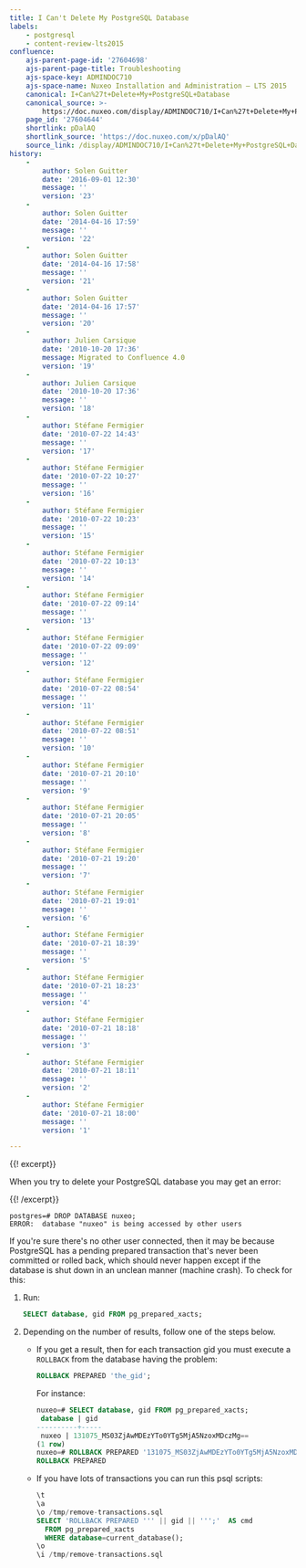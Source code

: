 ```yaml
---
title: I Can't Delete My PostgreSQL Database
labels:
    - postgresql
    - content-review-lts2015
confluence:
    ajs-parent-page-id: '27604698'
    ajs-parent-page-title: Troubleshooting
    ajs-space-key: ADMINDOC710
    ajs-space-name: Nuxeo Installation and Administration — LTS 2015
    canonical: I+Can%27t+Delete+My+PostgreSQL+Database
    canonical_source: >-
        https://doc.nuxeo.com/display/ADMINDOC710/I+Can%27t+Delete+My+PostgreSQL+Database
    page_id: '27604644'
    shortlink: pDalAQ
    shortlink_source: 'https://doc.nuxeo.com/x/pDalAQ'
    source_link: /display/ADMINDOC710/I+Can%27t+Delete+My+PostgreSQL+Database
history:
    - 
        author: Solen Guitter
        date: '2016-09-01 12:30'
        message: ''
        version: '23'
    - 
        author: Solen Guitter
        date: '2014-04-16 17:59'
        message: ''
        version: '22'
    - 
        author: Solen Guitter
        date: '2014-04-16 17:58'
        message: ''
        version: '21'
    - 
        author: Solen Guitter
        date: '2014-04-16 17:57'
        message: ''
        version: '20'
    - 
        author: Julien Carsique
        date: '2010-10-20 17:36'
        message: Migrated to Confluence 4.0
        version: '19'
    - 
        author: Julien Carsique
        date: '2010-10-20 17:36'
        message: ''
        version: '18'
    - 
        author: Stéfane Fermigier
        date: '2010-07-22 14:43'
        message: ''
        version: '17'
    - 
        author: Stéfane Fermigier
        date: '2010-07-22 10:27'
        message: ''
        version: '16'
    - 
        author: Stéfane Fermigier
        date: '2010-07-22 10:23'
        message: ''
        version: '15'
    - 
        author: Stéfane Fermigier
        date: '2010-07-22 10:13'
        message: ''
        version: '14'
    - 
        author: Stéfane Fermigier
        date: '2010-07-22 09:14'
        message: ''
        version: '13'
    - 
        author: Stéfane Fermigier
        date: '2010-07-22 09:09'
        message: ''
        version: '12'
    - 
        author: Stéfane Fermigier
        date: '2010-07-22 08:54'
        message: ''
        version: '11'
    - 
        author: Stéfane Fermigier
        date: '2010-07-22 08:51'
        message: ''
        version: '10'
    - 
        author: Stéfane Fermigier
        date: '2010-07-21 20:10'
        message: ''
        version: '9'
    - 
        author: Stéfane Fermigier
        date: '2010-07-21 20:05'
        message: ''
        version: '8'
    - 
        author: Stéfane Fermigier
        date: '2010-07-21 19:20'
        message: ''
        version: '7'
    - 
        author: Stéfane Fermigier
        date: '2010-07-21 19:01'
        message: ''
        version: '6'
    - 
        author: Stéfane Fermigier
        date: '2010-07-21 18:39'
        message: ''
        version: '5'
    - 
        author: Stéfane Fermigier
        date: '2010-07-21 18:23'
        message: ''
        version: '4'
    - 
        author: Stéfane Fermigier
        date: '2010-07-21 18:18'
        message: ''
        version: '3'
    - 
        author: Stéfane Fermigier
        date: '2010-07-21 18:11'
        message: ''
        version: '2'
    - 
        author: Stéfane Fermigier
        date: '2010-07-21 18:00'
        message: ''
        version: '1'

---
```

{{! excerpt}}

When you try to delete your PostgreSQL database you may get an error:

{{! /excerpt}}

```
postgres=# DROP DATABASE nuxeo;
ERROR:  database "nuxeo" is being accessed by other users

```

If you're sure there's no other user connected, then it may be because PostgreSQL has a pending prepared transaction that's never been committed or rolled back, which should never happen except if the database is shut down in an unclean manner (machine crash). To check for this:

1.  Run:

    ```sql
    SELECT database, gid FROM pg_prepared_xacts;

    ```

2.  Depending on the number of results, follow one of the steps below.

    *   If you get a result, then for each transaction gid you must execute a `ROLLBACK` from the database having the problem:

        ```sql
        ROLLBACK PREPARED 'the_gid';

        ```

        For instance:

        ```sql
        nuxeo=# SELECT database, gid FROM pg_prepared_xacts;
         database | gid
        ----------+-----
         nuxeo | 131075_MS03ZjAwMDEzYTo0YTg5MjA5NzoxMDczMg==
        (1 row)
        nuxeo=# ROLLBACK PREPARED '131075_MS03ZjAwMDEzYTo0YTg5MjA5NzoxMDczMg==';
        ROLLBACK PREPARED

        ```

    *   If you have lots of transactions you can run this psql scripts:

        ```sql
        \t
        \a
        \o /tmp/remove-transactions.sql
        SELECT 'ROLLBACK PREPARED ''' || gid || ''';'  AS cmd
          FROM pg_prepared_xacts
          WHERE database=current_database();
        \o
        \i /tmp/remove-transactions.sql

        ```

&nbsp;